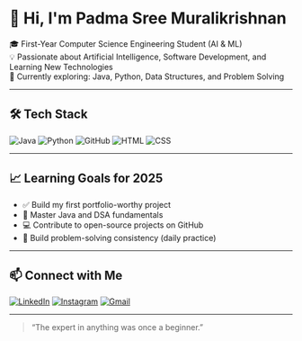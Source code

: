 # 👋 Hi, I'm Padma Sree Muralikrishnan

🎓 First-Year Computer Science Engineering Student (AI & ML)  
💡 Passionate about Artificial Intelligence, Software Development, and Learning New Technologies  
🚀 Currently exploring: Java, Python, Data Structures, and Problem Solving

---

## 🛠️ Tech Stack

![Java](https://img.shields.io/badge/Java-ED8B00?style=for-the-badge&logo=java&logoColor=white)
![Python](https://img.shields.io/badge/Python-3776AB?style=for-the-badge&logo=python&logoColor=white)
![GitHub](https://img.shields.io/badge/GitHub-181717?style=for-the-badge&logo=github&logoColor=white)
![HTML](https://img.shields.io/badge/HTML5-E34F26?style=for-the-badge&logo=html5&logoColor=white)
![CSS](https://img.shields.io/badge/CSS3-1572B6?style=for-the-badge&logo=css3&logoColor=white)

---

## 📈 Learning Goals for 2025

- ✅ Build my first portfolio-worthy project
- 🧠 Master Java and DSA fundamentals
- 💻 Contribute to open-source projects on GitHub
- 📝 Build problem-solving consistency (daily practice)

---

## 📫 Connect with Me

[![LinkedIn](https://img.shields.io/badge/LinkedIn-0077B5?style=flat&logo=linkedin&logoColor=white)](https://linkedin.com)
[![Instagram](https://img.shields.io/badge/Instagram-E4405F?style=flat&logo=instagram&logoColor=white)](https://instagram.com)
[![Gmail](https://img.shields.io/badge/Email-D14836?style=flat&logo=gmail&logoColor=white)](mailto:your.email@example.com)

---

> “The expert in anything was once a beginner.”
